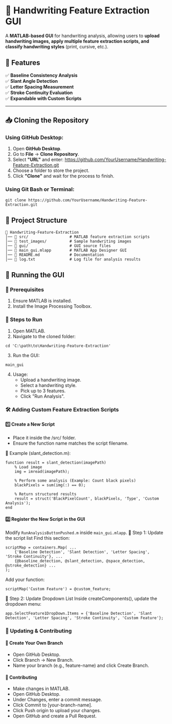 # 📝 Handwriting Feature Extraction GUI

A **MATLAB-based GUI** for handwriting analysis, allowing users to **upload handwriting images, apply multiple feature extraction scripts, and classify handwriting styles** (print, cursive, etc.).

## 📌 Features

✅ **Baseline Consistency Analysis**  
✅ **Slant Angle Detection**  
✅ **Letter Spacing Measurement**  
✅ **Stroke Continuity Evaluation**  
✅ **Expandable with Custom Scripts**  

---

## 📥 Cloning the Repository

### Using GitHub Desktop:
1. Open **GitHub Desktop**.
2. Go to **File** → **Clone Repository**.
3. Select **"URL"** and enter:
https://github.com/YourUsername/Handwriting-Feature-Extraction.git
4. Choose a folder to store the project.
5. Click **"Clone"** and wait for the process to finish.

### Using Git Bash or Terminal:
```
git clone https://github.com/YourUsername/Handwriting-Feature-Extraction.git
```
## 📂 Project Structure
```
📁 Handwriting-Feature-Extraction
│── 📂 src/                  # MATLAB feature extraction scripts
│── 📂 test_images/          # Sample handwriting images
│── 📂 gui/                  # GUI source files
│── 📄 main_gui.mlapp        # MATLAB App Designer GUI
│── 📄 README.md             # Documentation
│── 📄 log.txt               # Log file for analysis results
```
## 🚀 Running the GUI
### 📌 Prerequisites
1. Ensure MATLAB is installed.
2. Install the Image Processing Toolbox.

### 📌 Steps to Run
1. Open MATLAB.
2. Navigate to the cloned folder:
```
cd 'C:\path\to\Handwriting-Feature-Extraction'
```
3. Run the GUI:
```
main_gui
```
4. Usage:
    - Upload a handwriting image.
    - Select a handwriting style.
    - Pick up to 3 features.
    - Click "Run Analysis".

### 🛠️ Adding Custom Feature Extraction Scripts
#### 1️⃣ Create a New Script
- Place it inside the /src/ folder.
- Ensure the function name matches the script filename.

📌 Example (slant_detection.m):
```
function result = slant_detection(imagePath)
    % Load image
    img = imread(imagePath);
    
    % Perform some analysis (Example: Count black pixels)
    blackPixels = sum(img(:) == 0);
    
    % Return structured results
    result = struct('BlackPixelCount', blackPixels, 'Type', 'Custom Analysis');
end
```
#### 2️⃣ Register the New Script in the GUI
Modify `RunAnalysisButtonPushed.m` inside `main_gui.mlapp`.
📌 Step 1: Update the script list
Find this section:
```
scriptMap = containers.Map( ...
    {'Baseline Detection', 'Slant Detection', 'Letter Spacing', 'Stroke Continuity'}, ...
    {@baseline_detection, @slant_detection, @space_detection, @stroke_detection} ...
);
```
Add your function:
```
scriptMap('Custom Feature') = @custom_feature;
```
📌 Step 2: Update Dropdown List
Inside createComponents(), update the dropdown menu:
```
app.SelectFeature1DropDown.Items = {'Baseline Detection', 'Slant Detection', 'Letter Spacing', 'Stroke Continuity', 'Custom Feature'};
```

### 🔄 Updating & Contributing
#### 📌 Create Your Own Branch
- Open GitHub Desktop.
- Click Branch → New Branch.
- Name your branch (e.g., feature-name) and click Create Branch.

#### 📌 Contributing
- Make changes in MATLAB.
- Open GitHub Desktop.
- Under Changes, enter a commit message.
- Click Commit to [your-branch-name].
- Click Push origin to upload your changes.
- Open GitHub and create a Pull Request.
